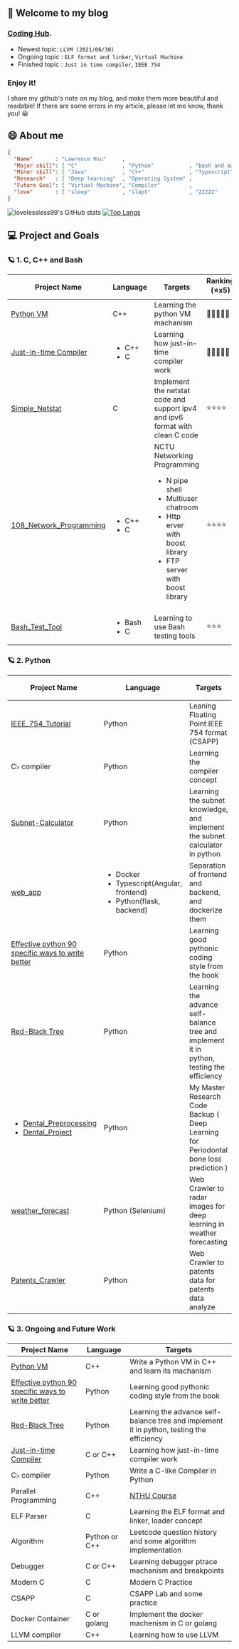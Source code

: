 ## 🐲 Welcome to my blog
### [Coding Hub](https://lovelessless99.github.io/coding-hub/).
* Newest topic: `LLVM (2021/06/30)`
* Ongoing topic : `ELF format and linker`, `Virtual Machine` 
* Finished topic : `Just in time compiler`, `IEEE 754`
### Enjoy it!

I share my github's note on my blog, and make them more beautiful and readable! If there are some errors in my article, please let me know, thank you! 😀  

## 😄 About me
```json
{
  "Name"       : "Lawrence Hsu"     ,
  "Major skill": [ "C"              , "Python"           , "bash and awk", "docker"],
  "Minor skill": [ "Java"           , "C++"              , "Typescript"  , "flask" ],
  "Research"   : [ "Deep learning"  , "Operating System" ,                         ],
  "Future Goal": [ "Virtual Machine", "Compiler"         ,                         ],
  "love"       : [ "sleep"          , "slept"            , "ZZZZZ"                 ]
}
```
![lovelessless99's GitHub stats](https://github-readme-stats.vercel.app/api?username=lovelessless99&show_icons=true&theme=dracula)
[![Top Langs](https://github-readme-stats.vercel.app/api/top-langs/?username=lovelessless99&layout=compact&hide=Jupyter%20Notebook,html&langs_count=10)](https://github.com/lovelessless99/github-readme-stats)

## 💻 Project and Goals
### 🪐 1. C, C++ and Bash
| Project Name   | Language                         | Targets | Ranking (⭐x5) 
|----------------|----------------------------------|---------| ---------|
| [Python VM](https://github.com/lovelessless99/Python_VM) |  C++                             | Learning the python VM machanism | 🌟🌟🌟🌟🌟
| [Just-in-time Compiler](https://github.com/lovelessless99/Just-In-Time-Compiler)      | <ul><li>C++</li><li>C</li></ul>  | Learning how just-in-time compiler work |🌟🌟🌟🌟🌟
| [Simple_Netstat](https://github.com/lovelessless99/Simple_Netstat) | C                                |  Implement the netstat code and support ipv4 and ipv6 format with clean C code  | ⭐⭐⭐⭐
| [108_Network_Programming](https://github.com/lovelessless99/108_Network_Programming) | <ul><li>C++</li><li>C</li></ul>  |  NCTU Networking Programming <br> <ul><li>N pipe shell</li> <li>Multiuser chatroom</li> <li>Http erver with boost library</li> <li>FTP server with boost library</li> </ul>  | ⭐⭐⭐⭐
| [Bash_Test_Tool](https://github.com/lovelessless99/Bash_Test_Tool) | <ul><li>Bash</li><li>C</li></ul> |  Learning to use Bash testing tools  | ⭐⭐⭐


### 🪐 2. Python
| Project Name   | Language                         | Targets | Ranking (⭐x5) 
|----------------|----------------------------------|---------| ---------|
| [IEEE_754_Tutorial](https://github.com/lovelessless99/IEEE_754_Tutorial)| Python                         |  Leaning Floating Point IEEE 754 format (CSAPP)  | 🌟🌟🌟🌟🌟
| C♭ compiler       | Python                        |  Learning the compiler concept | 🌟🌟🌟🌟🌟 
| [Subnet-Calculator](https://github.com/lovelessless99/Subnet-Calculator) | Python                        |  Learning the subnet knowledge, and implement the subnet calculator in python       | ⭐⭐⭐⭐
| [web_app](https://github.com/lovelessless99/web_app)           | <ul><li>Docker</li><li>Typescript(Angular, frontend)</li> <li>Python(flask, backend)</li></ul>| Separation of frontend and backend, and dockerize them         | ⭐⭐⭐⭐
| [Effective python 90 specific ways to write better](https://github.com/lovelessless99/Effective_Python) | Python | Learning good pythonic coding style from the book |⭐⭐⭐⭐|
| [Red-Black Tree](https://github.com/lovelessless99/Red-Black-Tree) | Python                           | Learning the advance self-balance tree and implement it in python, testing the efficiency |⭐⭐⭐⭐|
| <ul><li><a href="https://github.com/lovelessless99/Dental_Preprocessing">Dental_Preprocessing</a></li><li><a href="https://github.com/lovelessless99/Dental_Project">Dental_Project</a></li></ul> | Python                     | My Master Research Code Backup ( Deep Learning for Periodontal bone loss prediction ) | ⭐⭐⭐⭐
| [weather_forecast](https://github.com/lovelessless99/weather_forecast) | Python (Selenium)               |  Web Crawler to radar images for deep learning in weather forecasting  | ⭐⭐
| [Patents_Crawler](https://github.com/lovelessless99/Patents_Crawler)  | Python                         |  Web Crawler to patents data for patents data analyze      | ⭐⭐

### 🪐 3. Ongoing and Future Work
| Project Name   | Language                         | Targets |
|----------------|----------------------------------|---------|
| [Python VM](https://github.com/lovelessless99/Python_VM)      | C++                              | Write a Python VM in C++ and learn its machanism |
| [Effective python 90 specific ways to write better](https://github.com/lovelessless99/Effective_Python) | Python | Learning good pythonic coding style from the book |
| [Red-Black Tree](https://github.com/lovelessless99/Red-Black-Tree) | Python                           | Learning the advance self-balance tree and implement it in python, testing the efficiency |
| [Just-in-time Compiler](https://github.com/lovelessless99/Just-In-Time-Compiler)      | C or C++  | Learning how just-in-time compiler work |
| C♭ compiler    | Python                           | Write a C-like Compiler in Python |
| Parallel Programming | C++                        | [NTHU Course](https://www.youtube.com/watch?v=t_q0Tajpyso&list=PLS0SUwlYe8cxqw70UHOE5n4Lm-mXFXbZT&index=3)|
| ELF Parser     | C                                | Learning the ELF format and linker, loader concept |
| Algorithm      | Python or C++                    | Leetcode question history and some algorithm implementation | 
| Debugger      | C or C++                    | Learning debugger ptrace machanism and breakpoints |
| Modern C | C             | Modern C Practice | 
| CSAPP | C             | CSAPP Lab and some practice | 
| Docker Container | C or golang  | Implement the docker machenism in C or golang | 
| LLVM compiler | C++  | Learning how to use LLVM | 




